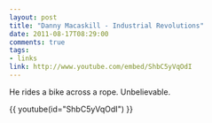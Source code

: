 ```yaml
---
layout: post
title: "Danny Macaskill - Industrial Revolutions"
date: 2011-08-17T08:29:00
comments: true
tags:
- links
link: http://www.youtube.com/embed/ShbC5yVqOdI
---
```

He rides a bike across a rope. Unbelievable. 

{{ youtube(id="ShbC5yVqOdI") }} 
